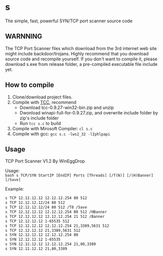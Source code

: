 # s

The simple, fast, powerful SYN/TCP port scanner source code

WARNNING
---
The TCP Port Scanner files which download from the 3rd internet web site might include backdoor/trojans.
Highly recommend that you download source code and recompile yourself.
If you don't want to compile it, please download s.exe from release folder, a pre-compiled executable file include yet.

How to compile
----
1. Clone/download project files.
2. Compile with [TCC](https://download.savannah.gnu.org/releases/tinycc/), recommend
    - Download tcc-0.9.27-win32-bin.zip and unzip
    - Dwonload winapi-full-for-0.9.27.zip, and overwrite include folder by zip's include folder
    - Run `tcc s.c` to build
3. Compile with Mirosoft Compiler: `cl s.c`
3. Compile with gcc: `gcc s.c -lws2_32 -lIphlpapi`

Usage
---
TCP Port Scanner V1.2 By WinEggDrop

Usage:   
`bash
s TCP/SYN StartIP [EndIP] Ports [Threads] [/T(N)] [/(H)Banner] [/Save]
`

Example: 
```bash
s TCP 12.12.12.12 12.12.12.254 80 512
s TCP 12.12.12.12/24 80 512
s TCP 12.12.12.12/24 80 512 /T8 /Save
s TCP 12.12.12.12 12.12.12.254 80 512 /HBanner
s TCP 12.12.12.12 12.12.12.254 21 512 /Banner
s TCP 12.12.12.12 1-65535 512
s TCP 12.12.12.12 12.12.12.254 21,3389,5631 512
s TCP 12.12.12.12 21,3389,5631 512
s SYN 12.12.12.12 12.12.12.254 80
s SYN 12.12.12.12 1-65535
s SYN 12.12.12.12 12.12.12.254 21,80,3389
s SYN 12.12.12.12 21,80,3389
```

